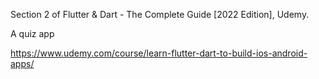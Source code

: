 Section 2 of Flutter & Dart - The Complete Guide [2022 Edition], Udemy.

A quiz app

https://www.udemy.com/course/learn-flutter-dart-to-build-ios-android-apps/
